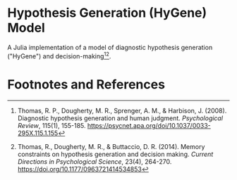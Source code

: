 # **Hy**pothesis **Gene**ration (HyGene) Model

A Julia implementation of a model of diagnostic hypothesis generation ("HyGene") and decision-making[^thomas2008][^thomas2014].


# Footnotes and References

[^thomas2008]:
    Thomas, R. P., Dougherty, M. R., Sprenger, A. M., & Harbison, J. (2008). Diagnostic hypothesis generation and human judgment. _Psychological Review_, 115(1), 155-185. https://psycnet.apa.org/doi/10.1037/0033-295X.115.1.155
[^thomas2014]:
    Thomas, R., Dougherty, M. R., & Buttaccio, D. R. (2014). Memory constraints on hypothesis generation and decision making. _Current Directions in Psychological Science_, 23(4), 264-270. https://doi.org/10.1177/0963721414534853